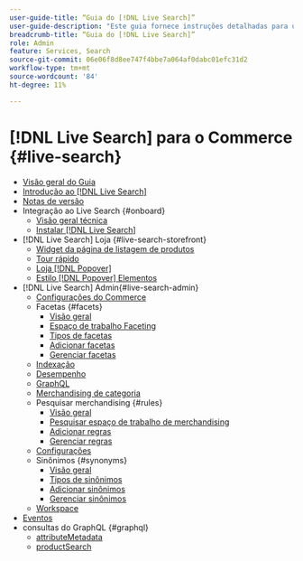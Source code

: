```yaml
---
user-guide-title: “Guia do [!DNL Live Search]”
user-guide-description: "Este guia fornece instruções detalhadas para usar o [!DNL Live Search] da Adobe Commerce."
breadcrumb-title: “Guia do [!DNL Live Search]”
role: Admin
feature: Services, Search
source-git-commit: 06e06f8d8ee747f4bbe7a064af0dabc01efc31d2
workflow-type: tm+mt
source-wordcount: '84'
ht-degree: 11%

---
```


# [!DNL Live Search] para o Commerce {#live-search}

- [Visão geral do Guia](guide-overview.md)
- [Introdução ao [!DNL Live Search]](overview.md)
- [Notas de versão](release-notes.md)
- Integração ao Live Search {#onboard}
   - [Visão geral técnica](technical-overview.md)
   - [Instalar [!DNL Live Search]](install.md)
- [!DNL Live Search] Loja {#live-search-storefront}
   - [Widget da página de listagem de produtos](plp-styling.md)
   - [Tour rápido](quick-tour.md)
   - [Loja [!DNL Popover]](storefront-popover.md)
   - [Estilo [!DNL Popover] Elementos](storefront-popover-styling.md)
- [!DNL Live Search] Admin{#live-search-admin}
   - [Configurações do Commerce](configuration.md)
   - Facetas {#facets}
      - [Visão geral](facets.md)
      - [Espaço de trabalho Faceting](faceting-workspace.md)
      - [Tipos de facetas](facets-type.md)
      - [Adicionar facetas](facets-add.md)
      - [Gerenciar facetas](facets-manage.md)
   - [Indexação](indexing.md)
   - [Desempenho](performance.md)
   - [GraphQL](graphql.md)
   - [Merchandising de categoria](category-merch.md)
   - Pesquisar merchandising {#rules}
      - [Visão geral](rules.md)
      - [Pesquisar espaço de trabalho de merchandising](rules-workspace.md)
      - [Adicionar regras](rules-add.md)
      - [Gerenciar regras](rules-manage.md)
   - [Configurações](settings.md)
   - Sinônimos {#synonyms}
      - [Visão geral](synonyms.md)
      - [Tipos de sinônimos](synonyms-type.md)
      - [Adicionar sinônimos](synonyms-add.md)
      - [Gerenciar sinônimos](synonyms-manage.md)
   - [Workspace](workspace.md)
- [Eventos](events.md)
- consultas do GraphQL {#graphql}
   - [attributeMetadata](https://developer.adobe.com/commerce/services/graphql/live-search/attribute-metadata/)
   - [productSearch](https://developer.adobe.com/commerce/services/graphql/live-search/product-search/)